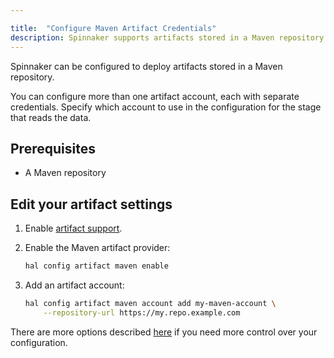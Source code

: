 ```yaml
---

title:  "Configure Maven Artifact Credentials"
description: Spinnaker supports artifacts stored in a Maven repository.
---
```


Spinnaker can be configured to deploy artifacts stored in a Maven repository.

You can configure more than one artifact account, each with separate
credentials. Specify which account to use in the configuration for the stage
that reads the data.

## Prerequisites

* A Maven repository

## Edit your artifact settings

1. Enable [artifact support](/docs/reference/artifacts-with-artifactsrewrite//#enabling-artifact-support).

2. Enable the Maven artifact provider:

   ```bash
   hal config artifact maven enable
   ```

3. Add an artifact account:

   ```bash
   hal config artifact maven account add my-maven-account \
       --repository-url https://my.repo.example.com
   ```

There are more options described
[here](/docs/reference/halyard/commands#hal-config-artifact-maven-account-edit)
if you need more control over your configuration.
